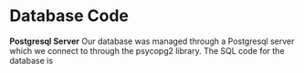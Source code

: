 # Database Code

**Postgresql Server**
Our database was managed through a Postgresql server which we connect to through the psycopg2 library. The SQL code for the database is 
